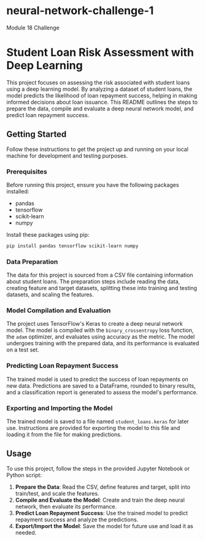 # neural-network-challenge-1
Module 18 Challenge

# Student Loan Risk Assessment with Deep Learning

This project focuses on assessing the risk associated with student loans using a deep learning model. By analyzing a dataset of student loans, the model predicts the likelihood of loan repayment success, helping in making informed decisions about loan issuance. This README outlines the steps to prepare the data, compile and evaluate a deep neural network model, and predict loan repayment success.

## Getting Started

Follow these instructions to get the project up and running on your local machine for development and testing purposes.

### Prerequisites

Before running this project, ensure you have the following packages installed:

- pandas
- tensorflow
- scikit-learn
- numpy

Install these packages using pip:

```bash
pip install pandas tensorflow scikit-learn numpy
```

### Data Preparation

The data for this project is sourced from a CSV file containing information about student loans. The preparation steps include reading the data, creating feature and target datasets, splitting these into training and testing datasets, and scaling the features.

### Model Compilation and Evaluation

The project uses TensorFlow's Keras to create a deep neural network model. The model is compiled with the `binary_crossentropy` loss function, the `adam` optimizer, and evaluates using accuracy as the metric. The model undergoes training with the prepared data, and its performance is evaluated on a test set.

### Predicting Loan Repayment Success

The trained model is used to predict the success of loan repayments on new data. Predictions are saved to a DataFrame, rounded to binary results, and a classification report is generated to assess the model's performance.

### Exporting and Importing the Model

The trained model is saved to a file named `student_loans.keras` for later use. Instructions are provided for exporting the model to this file and loading it from the file for making predictions.

## Usage

To use this project, follow the steps in the provided Jupyter Notebook or Python script:

1. **Prepare the Data**: Read the CSV, define features and target, split into train/test, and scale the features.
2. **Compile and Evaluate the Model**: Create and train the deep neural network, then evaluate its performance.
3. **Predict Loan Repayment Success**: Use the trained model to predict repayment success and analyze the predictions.
4. **Export/Import the Model**: Save the model for future use and load it as needed.


